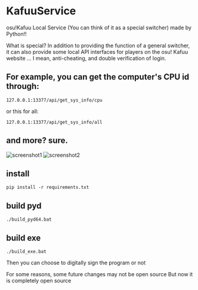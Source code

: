 # KafuuService
osu!Kafuu Local Service (You can think of it as a special switcher) made by Python!!

What is special? In addition to providing the function of a general switcher, it can also provide some local API interfaces for players on the osu! Kafuu website ... I mean, anti-cheating, and double verification of login.

## For example, you can get the computer's CPU id through:

```
127.0.0.1:13377/api/get_sys_info/cpu
```
or this for all:

```
127.0.0.1:13377/api/get_sys_info/all 
```

## and more? sure.

![screenshot1](https://github.com/kafuu-osu/KafuuService/blob/master/screenshot1.png)
![screenshot2](https://github.com/kafuu-osu/KafuuService/blob/master/screenshot2.png)


## install
```
pip install -r requirements.txt
```

## build pyd
```
./build_pyd64.bat
```

## build exe
```
./build_exe.bat
```

Then you can choose to digitally sign the program or not



For some reasons, some future changes may not be open source
But now it is completely open source
